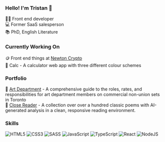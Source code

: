 ### Hello! I'm Tristan 👋

👨‍💻 Front end developer <br>
💻 Former SaaS salesperson<br>
📚 PhD, English Literature<br>

### Currently Working On

🪙 Front end things at [Newton Crypto](https://www.newton.co/) <br>
🧮 Calc - A calculator web app with three different colour schemes <br>

### Portfolio

🎥 [Art Department](https://artdept.to) - A comprehensive guide to the roles, rates, and responsibilities for art department members on commercial non-union sets in Toronto <br>
📖 [Close Reader](http://closereader.netlify.app) - A collection over over a hundred classic poems with AI-generated analysis in a clean, responsive reading environment.<br>

### Skills
![HTML5](https://img.shields.io/badge/html5-%23E34F26.svg?style=for-the-badge&logo=html5&logoColor=white)
![CSS3](https://img.shields.io/badge/css3-%231572B6.svg?style=for-the-badge&logo=css3&logoColor=white)
![SASS](https://img.shields.io/badge/SASS-hotpink.svg?style=for-the-badge&logo=SASS&logoColor=white)
![JavaScript](https://img.shields.io/badge/javascript-%23323330.svg?style=for-the-badge&logo=javascript&logoColor=%23F7DF1E)
![TypeScript](https://img.shields.io/badge/typescript-%23007ACC.svg?style=for-the-badge&logo=typescript&logoColor=white)
![React](https://img.shields.io/badge/react-%2320232a.svg?style=for-the-badge&logo=react&logoColor=%2361DAFB)
![NodeJS](https://img.shields.io/badge/node.js-6DA55F?style=for-the-badge&logo=node.js&logoColor=white)
